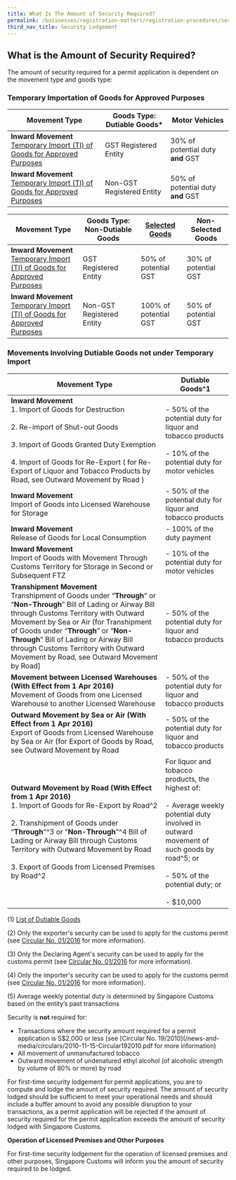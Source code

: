 ```yaml
---
title: What Is The Amount of Security Required?
permalink: /businesses/registration-matters/registration-procedures/security-lodgement/Amount-of-security-required
third_nav_title: Security Lodgement
---
```


## What is the Amount of Security Required?

The amount of security required for a permit application is dependent on the movement type and goods type:

### Temporary Importation of Goods for Approved Purposes

|Movement Type| Goods Type: Dutiable Goods* |Motor Vehicles|
|--|--|--|
| **Inward Movement** <br> [Temporary Import (TI) of Goods for Approved Purposes](/businesses/importing-goods/temporary-import-scheme)  | GST Registered Entity |30% of potential duty **and** GST|
| **Inward Movement** <br> [Temporary Import (TI) of Goods for Approved Purposes](/businesses/importing-goods/temporary-import-scheme)  | Non-GST Registered Entity |50% of potential duty **and** GST|



|Movement Type|Goods Type: Non-Dutiable Goods |[Selected Goods](/documents/businesses/SelectedGoods.pdf)|Non-Selected Goods|
|--|--|--|--|
| **Inward Movement** <br> [Temporary Import (TI) of Goods for Approved Purposes](/businesses/importing-goods/temporary-import-scheme) | GST Registered Entity |50% of potential GST|30% of potential GST|
| **Inward Movement** <br> [Temporary Import (TI) of Goods for Approved Purposes](/businesses/importing-goods/temporary-import-scheme) | Non-GST Registered Entity |100% of potential GST|50% of potential GST|


### Movements Involving Dutiable Goods not under Temporary Import

| Movement  Type | Dutiable Goods^1  |
|--|--|
| **Inward Movement**<br> 1.  Import of Goods for Destruction<br><br> 2. Re-import of Shut-out Goods<br><Br> 3. Import of Goods Granted Duty Exemption<br><br>4.  Import of Goods for Re-Export ( for Re-Export of Liquor and Tobacco Products  by Road, see  Outward Movement by Road ) | -  50% of the potential duty for liquor and tobacco products<br><br>-   10% of the potential duty for motor vehicles |
| **Inward Movement**<br>Import of Goods into Licensed Warehouse for Storage | -   50% of the potential duty for liquor and tobacco products |
| **Inward Movement**  <br>Release of Goods for Local Consumption | -   100% of the duty payment |
| **Inward Movement** <br> Import of Goods with Movement Through Customs Territory for Storage in Second or Subsequent FTZ | -   10% of the potential duty for motor vehicles |
| **Transhipment Movement** <br>Transhipment of Goods under “**Through**” or “**Non-Through**” Bill of Lading or Airway Bill through Customs Territory with Outward Movement  by Sea or Air  (for Transhipment of Goods under “**Through**” or “**Non-Through**” Bill of Lading or Airway Bill through Customs Territory with Outward Movement  by Road, see  Outward Movement by Road] | -   50% of the potential duty for liquor and tobacco products |
|**Movement between Licensed Warehouses**  **(With Effect from 1 Apr 2016)**<br> Movement of Goods from one Licensed Warehouse to another Licensed Warehouse  | -   50% of the potential duty for liquor and tobacco products |
| **Outward Movement by Sea or Air (With Effect from 1 Apr 2016)**<br>Export of Goods from Licensed Warehouse  by Sea or Air  (for Export of Goods by Road, see Outward Movement by Road | -   50% of the potential duty for liquor and tobacco products |
| **Outward Movement by Road  (With Effect from 1 Apr 2016)** <br>1.  Import of Goods for Re-Export  by Road^2<br><br>2.  Transhipment of Goods under “**Through**”^3  or “**Non-Through**”^4  Bill of Lading or Airway Bill through Customs Territory with Outward Movement  by Road<br><br>3. Export of Goods from Licensed Premises by Road^2 | For liquor and tobacco products, the highest of:<br><br>- Average weekly potential duty involved in outward movement of such goods by road^5; or<br><br>-   50% of the potential duty; or<br><br>-   $10,000 |


(1) [List of Dutiable Goods](/valuation-duties-taxes-fees/duties-and-dutiable-goods/list-of-dutiable-goods)

(2) Only the exporter's security can be used to apply for the customs permit (see  [Circular No. 01/2016](/news-and-media/circulars/2016-01-15-Circular012016.pdf) for more information).

(3) Only the Declaring Agent's security can be used to apply for the customs permit (see [Circular No. 01/2016](/news-and-media/circulars/2016-01-15-Circular012016.pdf) for more information).

(4) Only the importer's security can be used to apply for the customs permit (see [Circular No. 01/2016](/news-and-media/circulars/2016-01-15-Circular012016.pdf) for more information).

(5) Average weekly potential duty is determined by Singapore Customs based on the entity’s past transactions

Security is  **not**  required for:

-   Transactions where the security amount required for a permit application is S$2,000 or less (see  [Circular No. 19/2010](/news-and-media/circulars/2010-11-15-Circular192010.pdf for more information)
-   All movement of unmanufactured tobacco
-   Outward movement of undenatured ethyl alcohol (of alcoholic strength by volume of 80% or more) by road

For first-time security lodgement for permit applications, you are to compute and lodge the amount of security required. The amount of security lodged should be sufficient to meet your operational needs and should include a buffer amount to avoid any possible disruption to your transactions, as a permit application will be rejected if the amount of security required for the permit application exceeds the amount of security lodged with Singapore Customs.

**Operation of Licensed Premises and Other Purposes**

For first-time security lodgement for the operation of licensed premises and other purposes, Singapore Customs will inform you the amount of security required to be lodged.
